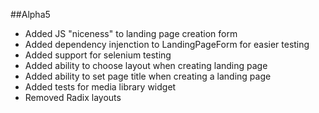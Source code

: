 ##Alpha5
* Added JS "niceness" to landing page creation form
* Added dependency injenction to LandingPageForm for easier testing
* Added support for selenium testing
* Added ability to choose layout when creating landing page
* Added ability to set page title when creating a landing page
* Added tests for media library widget
* Removed Radix layouts

